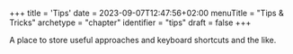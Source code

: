 +++
title = 'Tips'
date = 2023-09-07T12:47:56+02:00
menuTitle = "Tips & Tricks"
archetype = "chapter"
identifier = "tips"
draft = false
+++

A place to store useful approaches and keyboard shortcuts and the like.